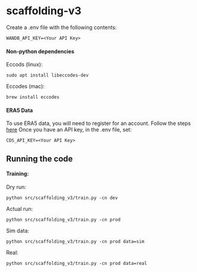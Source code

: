 # scaffolding-v3

Create a .env file with the following contents:

```
WANDB_API_KEY=<Your API Key>
```

#### Non-python dependencies
Eccods (linux):
```
sudo apt install libeccodes-dev
```

Eccodes (mac):
```
brew install eccodes
```

#### ERA5 Data
To use ERA5 data, you will need to register for an account. Follow the steps [here](https://cds.climate.copernicus.eu/api-how-to#use-the-cds-api-client-for-data-access)
Once you have an API key, in the .env file, set:

```
CDS_API_KEY=<Your API Key>
```

## Running the code

#### Training:
Dry run:
```
python src/scaffolding_v3/train.py -cn dev
```
Actual run:
```
python src/scaffolding_v3/train.py -cn prod
```

Sim data:
```
python src/scaffolding_v3/train.py -cn prod data=sim
```

Real:
```
python src/scaffolding_v3/train.py -cn prod data=real
```
